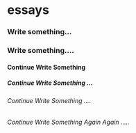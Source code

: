 # essays
### Write something...
### Write something....
#### Continue Write Something
##### Continue Write Something ...
###### Continue Write Something ....
###### Continue Write Something Again Again .....
